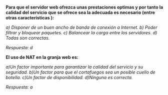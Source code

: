 **Para que el servidor web ofrezca unas prestaciones optimas y por tanto la calidad del servicio que se ofrece sea la adecuada es necesario (entre otras características ):**

*a) Disponer de un buen ancho de banda de conexión a Internet.*
*b) Poder filtrar y bloquear paquetes.*
*c) Balancear la carga entre los servidores.*
*d) Todas son correctas.*

*Respuesta: d*

**El uso de NAT en la granja web es:**

*a)Un factor importante para garantizar la calidad del servicio y su seguridad.*
*b)Un factor para que el cortafuegos sea un posible cuello de botella.*
*c)Un factor de disponibilidad.*
*d)Ninguna es correcta.*

*Respuesta: a*
